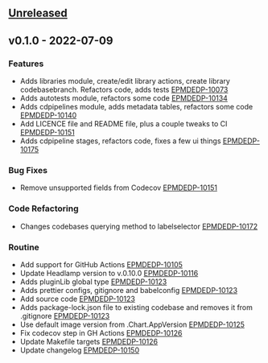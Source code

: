 <a name="unreleased"></a>
## [Unreleased]


<a name="v0.1.0"></a>
## v0.1.0 - 2022-07-09
### Features

- Adds libraries module, create/edit library actions, create library codebasebranch. Refactors code, adds tests [EPMDEDP-10073](https://jiraeu.epam.com/browse/EPMDEDP-10073)
- Adds autotests module, refactors some code [EPMDEDP-10134](https://jiraeu.epam.com/browse/EPMDEDP-10134)
- Adds cdpipelines module, adds metadata tables, refactors some code [EPMDEDP-10140](https://jiraeu.epam.com/browse/EPMDEDP-10140)
- Add LICENCE file and README file, plus a couple tweaks to CI [EPMDEDP-10151](https://jiraeu.epam.com/browse/EPMDEDP-10151)
- Adds cdpipeline stages, refactors code, fixes a few ui things [EPMDEDP-10175](https://jiraeu.epam.com/browse/EPMDEDP-10175)

### Bug Fixes

- Remove unsupported fields from Codecov [EPMDEDP-10151](https://jiraeu.epam.com/browse/EPMDEDP-10151)

### Code Refactoring

- Changes codebases querying method to labelselector [EPMDEDP-10172](https://jiraeu.epam.com/browse/EPMDEDP-10172)

### Routine

- Add support for GitHub Actions [EPMDEDP-10105](https://jiraeu.epam.com/browse/EPMDEDP-10105)
- Update Headlamp version to v.0.10.0 [EPMDEDP-10116](https://jiraeu.epam.com/browse/EPMDEDP-10116)
- Adds pluginLib global type [EPMDEDP-10123](https://jiraeu.epam.com/browse/EPMDEDP-10123)
- Adds prettier configs, gitignore and babelconfig [EPMDEDP-10123](https://jiraeu.epam.com/browse/EPMDEDP-10123)
- Add source code [EPMDEDP-10123](https://jiraeu.epam.com/browse/EPMDEDP-10123)
- Adds package-lock.json file to existing codebase and removes it from .gitignore [EPMDEDP-10123](https://jiraeu.epam.com/browse/EPMDEDP-10123)
- Use default image version from .Chart.AppVersion [EPMDEDP-10125](https://jiraeu.epam.com/browse/EPMDEDP-10125)
- Fix codecov step in GH Actions [EPMDEDP-10126](https://jiraeu.epam.com/browse/EPMDEDP-10126)
- Update Makefile targets [EPMDEDP-10126](https://jiraeu.epam.com/browse/EPMDEDP-10126)
- Update changelog [EPMDEDP-10150](https://jiraeu.epam.com/browse/EPMDEDP-10150)


[Unreleased]: https://github.com/epam/edp-headlamp/compare/v0.1.0...HEAD
